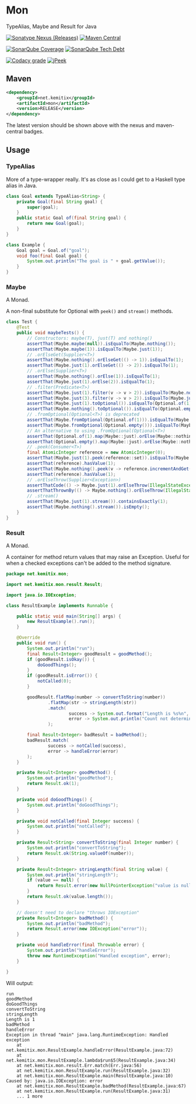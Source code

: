 Mon
===

TypeAlias, Maybe and Result for Java

[![Sonatype Nexus (Releases)](https://img.shields.io/nexus/r/https/oss.sonatype.org/net.kemitix/mon.svg?style=for-the-badge)](https://oss.sonatype.org/content/repositories/releases/net/kemitix/mon/)
[![Maven Central](https://img.shields.io/maven-central/v/net.kemitix/mon.svg?style=for-the-badge)](https://search.maven.org/#search|ga|1|g%3A"net.kemitix"%20AND%20a%3A"mon")

[![SonarQube Coverage](https://img.shields.io/sonar/https/sonarcloud.io/net.kemitix%3Amon/coverage.svg?style=for-the-badge)](https://sonarcloud.io/dashboard?id=net.kemitix%3Amon)
[![SonarQube Tech Debt](https://img.shields.io/sonar/https/sonarcloud.io/net.kemitix%3Amon/tech_debt.svg?style=for-the-badge)](https://sonarcloud.io/dashboard?id=net.kemitix%3Amon)

[![Codacy grade](https://img.shields.io/codacy/grade/d57096b0639d496aba9a7e43e7cf5b4c.svg?style=for-the-badge)](https://app.codacy.com/project/kemitix/mon/dashboard)
[![jPeek](http://i.jpeek.org/net.kemitix/mon/badge.svg)](http://i.jpeek.org/net.kemitix/mon/index.html)

## Maven

```xml
<dependency>
    <groupId>net.kemitix</groupId>
    <artifactId>mon</artifactId>
    <version>RELEASE</version>
</dependency>
```

The latest version should be shown above with the nexus and maven-central badges.

## Usage

### TypeAlias

More of a type-wrapper really. It's as close as I could get to a Haskell type alias in Java.

```java
class Goal extends TypeAlias<String> {
    private Goal(final String goal) {
        super(goal);
    }
    public static Goal of(final String goal) {
        return new Goal(goal);
    }
}
```

```java
class Example {
    Goal goal = Goal.of("goal");
    void foo(final Goal goal) {
        System.out.println("The goal is " + goal.getValue());
    }
}
```

### Maybe

A Monad.

A non-final substitute for Optional with `peek()` and `stream()` methods.

```java
class Test {
    @Test
    public void maybeTests() {
        // Constructors: maybe(T), just(T) and nothing()
        assertThat(Maybe.maybe(null)).isEqualTo(Maybe.nothing());
        assertThat(Maybe.maybe(1)).isEqualTo(Maybe.just(1));
        // .orElseGet(Supplier<T>)
        assertThat(Maybe.nothing().orElseGet(() -> 1)).isEqualTo(1);
        assertThat(Maybe.just(1).orElseGet(() -> 2)).isEqualTo(1);
        // .orElse(Supplier<T>)
        assertThat(Maybe.nothing().orElse(1)).isEqualTo(1);
        assertThat(Maybe.just(1).orElse(2)).isEqualTo(1);
        // .filter(Predicate<T>)
        assertThat(Maybe.just(1).filter(v -> v > 2)).isEqualTo(Maybe.nothing());
        assertThat(Maybe.just(3).filter(v -> v > 2)).isEqualTo(Maybe.just(3));
        assertThat(Maybe.just(1).toOptional()).isEqualTo(Optional.of(1));
        assertThat(Maybe.nothing().toOptional()).isEqualTo(Optional.empty());
        // .fromOptional(Optional<T>) is deprecated
        assertThat(Maybe.fromOptional(Optional.of(1))).isEqualTo(Maybe.just(1));
        assertThat(Maybe.fromOptional(Optional.empty())).isEqualTo(Maybe.nothing());
        // An alternative to using .fromOptional(Optional<T>)
        assertThat(Optional.of(1).map(Maybe::just).orElse(Maybe::nothing)).isEqualTo(Maybe.just(1));
        assertThat(Optional.empty().map(Maybe::just).orElse(Maybe::nothing)).isEqualTo(Maybe.nothing());
        // .peek(Consumer<T>)
        final AtomicInteger reference = new AtomicInteger(0);
        assertThat(Maybe.just(1).peek(reference::set)).isEqualTo(Maybe.just(1));
        assertThat(reference).hasValue(1);
        assertThat(Maybe.nothing().peek(v -> reference.incrementAndGet())).isEqualTo(Maybe.nothing());
        assertThat(reference).hasValue(1);
        // .orElseThrow(Supplier<Exception>)
        assertThatCode(() -> Maybe.just(1).orElseThrow(IllegalStateException::new)).doesNotThrowAnyException();
        assertThatThrownBy(() -> Maybe.nothing().orElseThrow(IllegalStateException::new)).isInstanceOf(IllegalStateException.class);
        // .stream()
        assertThat(Maybe.just(1).stream()).containsExactly(1);
        assertThat(Maybe.nothing().stream()).isEmpty();
    }
}
```

### Result

A Monad.

A container for method return values that may raise an Exception. Useful for when a checked exceptions can't be added 
to the method signature.

```java
package net.kemitix.mon;

import net.kemitix.mon.result.Result;

import java.io.IOException;

class ResultExample implements Runnable {

    public static void main(String[] args) {
        new ResultExample().run();
    }

    @Override
    public void run() {
        System.out.println("run");
        final Result<Integer> goodResult = goodMethod();
        if (goodResult.isOkay()) {
            doGoodThings();
        }
        if (goodResult.isError()) {
            notCalled(0);
        }

        goodResult.flatMap(number -> convertToString(number))
                .flatMap(str -> stringLength(str))
                .match(
                        success -> System.out.format("Length is %s%n", success),
                        error -> System.out.println("Count not determine length")
                );

        final Result<Integer> badResult = badMethod();
        badResult.match(
                success -> notCalled(success),
                error -> handleError(error)
        );
    }

    private Result<Integer> goodMethod() {
        System.out.println("goodMethod");
        return Result.ok(1);
    }

    private void doGoodThings() {
        System.out.println("doGoodThings");
    }

    private void notCalled(final Integer success) {
        System.out.println("notCalled");
    }

    private Result<String> convertToString(final Integer number) {
        System.out.println("convertToString");
        return Result.ok(String.valueOf(number));
    }

    private Result<Integer> stringLength(final String value) {
        System.out.println("stringLength");
        if (value == null) {
            return Result.error(new NullPointerException("value is null"));
        }
        return Result.ok(value.length());
    }

    // doesn't need to declare "throws IOException"
    private Result<Integer> badMethod() {
        System.out.println("badMethod");
        return Result.error(new IOException("error"));
    }

    private void handleError(final Throwable error) {
        System.out.println("handleError");
        throw new RuntimeException("Handled exception", error);
    }

}
```
Will output:
```text
run
goodMethod
doGoodThings
convertToString
stringLength
Length is 1
badMethod
handleError
Exception in thread "main" java.lang.RuntimeException: Handled exception
	at net.kemitix.mon.ResultExample.handleError(ResultExample.java:72)
	at net.kemitix.mon.ResultExample.lambda$run$5(ResultExample.java:34)
	at net.kemitix.mon.result.Err.match(Err.java:56)
	at net.kemitix.mon.ResultExample.run(ResultExample.java:32)
	at net.kemitix.mon.ResultExample.main(ResultExample.java:10)
Caused by: java.io.IOException: error
	at net.kemitix.mon.ResultExample.badMethod(ResultExample.java:67)
	at net.kemitix.mon.ResultExample.run(ResultExample.java:31)
	... 1 more
```

